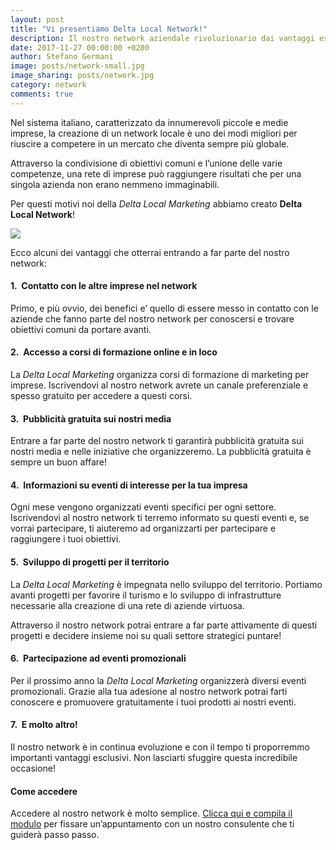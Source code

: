 ```yaml
---
layout: post
title: "Vi presentiamo Delta Local Network!"
description: Il nostro network aziendale rivoluzionario dai vantaggi esclusivi per rilanciare il territorio!
date: 2017-11-27 00:00:00 +0200
author: Stefano Germani
image: posts/network-small.jpg
image_sharing: posts/network.jpg
category: network
comments: true
---
```


Nel sistema italiano, caratterizzato da innumerevoli piccole e medie imprese, la creazione di un network locale è uno dei modi migliori per riuscire a competere in un mercato che diventa sempre più globale.

Attraverso la condivisione di obiettivi comuni e l’unione delle varie competenze, una rete di imprese può raggiungere risultati che per una singola azienda non erano nemmeno immaginabili. 

Per questi motivi noi della *Delta Local Marketing* abbiamo creato **Delta Local Network**! 

<div class="post-image-layout d-flex">
    <img class="post-image" src="{{site.url}}{{site.baseurl}}/assets/img/delta-network.svg">
</div>

Ecco alcuni dei vantaggi che otterrai entrando a far parte del nostro network:

#### 1.&nbsp; Contatto con le altre imprese nel network

Primo, e più ovvio, dei benefici e’ quello di essere messo in contatto con le aziende che fanno parte del nostro network per conoscersi e trovare obiettivi comuni da portare avanti.

#### 2.&nbsp; Accesso a corsi di formazione online e in loco

La *Delta Local Marketing* organizza corsi di formazione di marketing per imprese. Iscrivendovi al nostro network avrete un canale preferenziale e spesso gratuito per accedere a questi corsi. 

#### 3.&nbsp; Pubblicità gratuita sui nostri media

Entrare a far parte del nostro network ti garantirà pubblicità gratuita sui nostri media e nelle iniziative che organizzeremo. La pubblicità gratuita è sempre un buon affare! 

#### 4.&nbsp; Informazioni su eventi di interesse per la tua impresa

Ogni mese vengono organizzati eventi specifici per ogni settore. Iscrivendovi al nostro network ti terremo informato su questi eventi e, se vorrai partecipare, ti aiuteremo ad organizzarti per partecipare e raggiungere i tuoi obiettivi.

#### 5.&nbsp; Sviluppo di progetti per il territorio

La *Delta Local Marketing* è impegnata nello sviluppo del territorio. Portiamo avanti progetti per favorire il turismo e lo sviluppo di infrastrutture necessarie alla creazione di una rete di aziende virtuosa. 

Attraverso il nostro network potrai entrare a far parte attivamente di questi progetti e decidere insieme noi su quali settore strategici puntare!

#### 6.&nbsp; Partecipazione ad eventi promozionali

Per il prossimo anno la *Delta Local Marketing* organizzerà diversi eventi promozionali. Grazie alla tua adesione al nostro network potrai farti conoscere e promuovere gratuitamente i tuoi prodotti ai nostri eventi.

#### 7.&nbsp; E molto altro!

Il nostro network è in continua evoluzione e con il tempo ti proporremmo importanti vantaggi esclusivi. Non lasciarti sfuggire questa incredibile occasione!
 
#### Come accedere

Accedere al nostro network è molto semplice. [Clicca qui  e compila il modulo][1] per fissare un’appuntamento con un nostro consulente che ti guiderà passo passo. 

[1]: https://deltalocalmarketing.it/network
